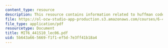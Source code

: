 ```yaml
---
content_type: resource
description: This resource contains information related to huffman codes.
file: https://ol-ocw-studio-app-production.s3.amazonaws.com/courses/6-441-information-theory-spring-2010/5b643a665669f1f1ef5d7e3ff41b18a4_MIT6_441S10_lec06.pdf
file_type: application/pdf
resourcetype: Document
title: MIT6_441S10_lec06.pdf
uid: 5b643a66-5669-f1f1-ef5d-7e3ff41b18a4
---
```

